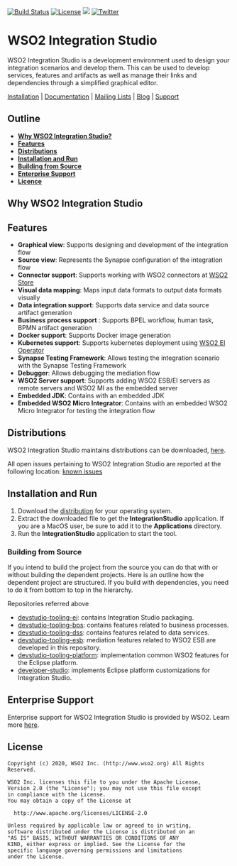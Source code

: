 [![Build Status](https://travis-ci.org/wso2/devstudio-tooling-ei.svg?branch=master)](https://travis-ci.org/wso2/devstudio-tooling-ei)
[![License](https://img.shields.io/badge/License-Apache%202.0-blue.svg)](https://github.com/wso2/devstudio-tooling-ei/blob/master/LICENSE)
[<img src="https://img.shields.io/badge/Slack-@wso2--ei-blue">](https://ei-slack.wso2.com/)
[![Twitter](https://img.shields.io/twitter/follow/wso2.svg?style=social&label=Follow)](https://twitter.com/intent/follow?screen_name=wso2)

# WSO2 Integration Studio

WSO2 Integration Studio is a development environment used to design your integration scenarios and develop them. This can be used to develop services, features and artifacts as well as manage their links and dependencies through a simplified graphical editor.

[Installation](https://ei.docs.wso2.com/en/latest/micro-integrator/develop/installing-WSO2-Integration-Studio/) | 
[Documentation](https://ei.docs.wso2.com/en/latest/micro-integrator/develop/intro-integration-development/) | 
[Mailing Lists](https://wso2.com/mail/) | 
[Blog](https://wso2.com/blogs/thesource/) | 
[Support](https://wso2.com/subscription)


## Outline 

- [**Why WSO2 Integration Studio?**](#Why-WSO2-Enterprise-Integrator)
- [**Features**](#Features)
- [**Distributions**](#Distributions)
- [**Installation and Run**](#Installation-and-Run)
- [**Building from Source**](#Building-from-Source)
- [**Enterprise Support**](#Enterprise-Support)
- [**Licence**](#License)


## Why WSO2 Integration Studio


## Features

- **Graphical view**: Supports designing and development of the integration flow 
- **Source view**: Represents the Synapse configuration of the integration flow
- **Connector support**: Supports working with WSO2 connectors at [WSO2 Store](https://store.wso2.com/store/assets/esbconnector/list)
- **Visual data mapping**: Maps input data formats to output data formats visually
- **Data integration support**: Supports data service and data source artifact generation
- **Business process support** : Supports BPEL workflow, human task, BPMN artifact generation
- **Docker support**: Supports Docker image generation
- **Kubernetes support**: Supports kubernetes deployment using [WSO2 EI Operator](https://github.com/wso2/k8s-ei-operator)
- **Synapse Testing Framework**: Allows testing the integration scenario with the Synapse Testing Framework
- **Debugger**: Allows debugging the mediation flow
- **WSO2 Server support**: Supports adding WSO2 ESB/EI servers as remote servers and WSO2 MI as the embedded server
- **Embedded JDK**: Contains with an embedded JDK
- **Embedded WSO2 Micro Integrator**: Contains with an embedded WSO2 Micro Integrator for testing the integration flow


## Distributions
WSO2 Integration Studio maintains distributions can be downloaded, [here](https://wso2.com/integration/integration-studio/).

All open issues pertaining to WSO2 Integration Studio are reported at the following location: 
[known issues](https://github.com/wso2/devstudio-tooling-ei/issues)


## Installation and Run
1. Download the [distribution](https://wso2.com/integration/integration-studio/) for your operating system.
2. Extract the downloaded file to get the **IntegrationStudio** application. If you are a MacOS user, be sure to add it to the **Applications** directory.
3. Run the **IntegrationStudio** application to start the tool.


### Building from Source

If you intend to build the project from the source you can do that with or without building the dependent projects. 
Here is an outline how the dependent project are structured. If you build with dependencies, you need to do it from 
bottom to top in the hierarchy.

Repositories referred above

- [devstudio-tooling-ei](https://github.com/wso2/devstudio-tooling-ei/): contains Integration Studio packaging.
- [devstudio-tooling-bps](https://github.com/wso2/devstudio-tooling-bps): contains features related to business processes. 
- [devstudio-tooling-dss](https://github.com/wso2/devstudio-tooling-dss/): contains features related to data services.
- [devstudio-tooling-esb](https://github.com/wso2/devstudio-tooling-esb/): mediation features related to WSO2 ESB are developed in this repository. 
- [devstudio-tooling-platform](https://github.com/wso2/devstudio-tooling-platform/): implementation common WSO2 features for the Eclipse platform. 
- [developer-studio](https://github.com/wso2/developer-studio/): implements Eclipse platform customizations for Integration Studio.

## Enterprise Support

Enterprise support for WSO2 Integration Studio is provided by WSO2. Learn more [here](https://wso2.com/subscription).

## License

```
Copyright (c) 2020, WSO2 Inc. (http://www.wso2.org) All Rights Reserved.

WSO2 Inc. licenses this file to you under the Apache License,
Version 2.0 (the "License"); you may not use this file except
in compliance with the License.
You may obtain a copy of the License at

  http://www.apache.org/licenses/LICENSE-2.0

Unless required by applicable law or agreed to in writing,
software distributed under the License is distributed on an
"AS IS" BASIS, WITHOUT WARRANTIES OR CONDITIONS OF ANY
KIND, either express or implied. See the License for the
specific language governing permissions and limitations
under the License.
```